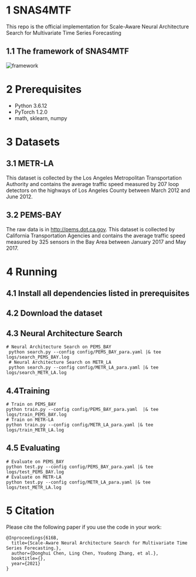 # 1 SNAS4MTF
This repo is the official implementation for Scale-Aware Neural Architecture Search for Multivariate Time Series Forecasting

## 1.1 The framework of SNAS4MTF
 ![framework](https://user-images.githubusercontent.com/18440709/138592754-39a1f4d0-0f9e-4430-96cc-bf74c95f557c.png)

# 2 Prerequisites
* Python 3.6.12
* PyTorch 1.2.0
* math, sklearn, numpy
# 3 Datasets
## 3.1 METR-LA
This dataset is collected by the Los Angeles Metropolitan Transportation Authority and contains the average traffic speed measured by 207 loop detectors on the highways of Los Angeles County between March 2012 and June 2012.
## 3.2 PEMS-BAY
The raw data is in http://pems.dot.ca.gov. This dataset is collected by California Transportation Agencies and contains the average traffic speed measured by 325 sensors in the Bay Area between January 2017 and May 2017.
# 4 Running
## 4.1 Install all dependencies listed in prerequisites

## 4.2 Download the dataset

## 4.3 Neural Architecture Search
```
# Neural Architecture Search on PEMS_BAY
 python search.py --config config/PEMS_BAY_para.yaml |& tee logs/search_PEMS_BAY.log
 # Neural Architecture Search on METR_LA
 python search.py --config config/METR_LA_para.yaml |& tee logs/search_METR_LA.log
```
## 4.4Training
```
# Train on PEMS_BAY
python train.py --config config/PEMS_BAY_para.yaml  |& tee logs/train_PEMS_BAY.log
# Train on METR-LA
python train.py --config config/METR_LA_para.yaml |& tee logs/train_METR_LA.log
```
## 4.5 Evaluating
```
# Evaluate on PEMS_BAY
python test.py --config config/PEMS_BAY_para.yaml |& tee logs/test_PEMS_BAY.log
# Evaluate on METR-LA
python test.py --config config/METR_LA_para.yaml |& tee logs/test_METR_LA.log
```
# 5 Citation
Please cite the following paper if you use the code in your work:
```
@Inproceedings{616B,
  title={Scale-Aware Neural Architecture Search for Multivariate Time Series Forecasting.},
  author={Donghui Chen, Ling Chen, Youdong Zhang, et al.},
  booktitle={},
  year={2021}
}
```
